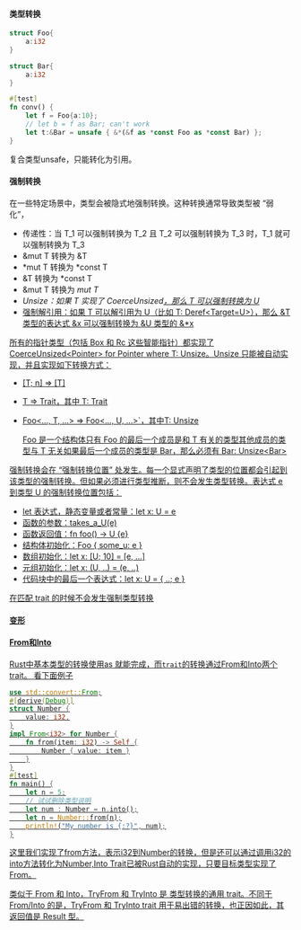 #### 类型转换

```rust
struct Foo{
    a:i32
}

struct Bar{
    a:i32
}

#[test]
fn conv() {
    let f = Foo{a:10};
    // let b = f as Bar; can't work
    let t:&Bar = unsafe { &*(&f as *const Foo as *const Bar) };
}
```

复合类型unsafe，只能转化为引用。

#### 强制转换

在一些特定场景中，类型会被隐式地强制转换。这种转换通常导致类型被 “弱化”，

- 传递性：当 T_1 可以强制转换为 T_2 且 T_2 可以强制转换为 T_3 时，T_1 就可以强制转换为 T_3
- &mut T 转换为 &T
- *mut T 转换为 *const T
- &T 转换为 *const T
- &mut T 转换为 *mut T*
- *Unsize：如果 T 实现了 CoerceUnsized<U>，那么 T 可以强制转换为 U*
- 强制解引用：如果 T 可以解引用为 U（比如 T: Deref<Target=U>），那么 &T 类型的表达式 &x 可以强制转换为 &U 类型的 &*x

所有的指针类型（包括 Box 和 Rc 这些智能指针）都实现了 CoerceUnsized<Pointer<U>> for Pointer<T> where T: Unsize<U>。Unsize 只能被自动实现，并且实现如下转换方式：

- [T; n] => [T]

- T => Trait，其中 T: Trait

- Foo<..., T, ...> => Foo<..., U, ...>`，其中T: Unsize<U>

  Foo 是一个结构体只有 Foo 的最后一个成员是和 T 有关的类型其他成员的类型与 T 无关如果最后一个成员的类型是 Bar<T>，那么必须有 Bar<T>: Unsize<Bar<U>>

强制转换会在 “强制转换位置” 处发生。每一个显式声明了类型的位置都会引起到该类型的强制转换。但如果必须进行类型推断，则不会发生类型转换。表达式 e 到类型 U 的强制转换位置包括：

- let 表达式，静态变量或者常量：let x: U = e
- 函数的参数：takes_a_U(e)
- 函数返回值：fn foo() -> U {e}
- 结构体初始化：Foo { some_u: e }
- 数组初始化：let x: [U; 10] = [e, ...]
- 元组初始化：let x: (U, ..) = (e, ..)
- 代码块中的最后一个表达式：let x: U = { ..; e }

在匹配 trait 的时候不会发生强制类型转换

#### 变形

#### From和Into

Rust中基本类型的转换使用as 就能完成，而`trait`的转换通过From和Into两个trait。
看下面例子

```rust
use std::convert::From;
#[derive(Debug)]
struct Number {
    value: i32,
}
impl From<i32> for Number {
    fn from(item: i32) -> Self {
        Number { value: item }
    }
}
#[test]
fn main() {
    let n = 5;
    // 试试删除类型说明
    let num : Number = n.into();
    let n = Number::from(n);
    println!("My number is {:?}", num);
}
```
这里我们实现了from方法，表示i32到Number的转换，但是还可以通过调用i32的into方法转化为Number,Into Trait已被Rust自动的实现，只要目标类型实现了From。

类似于 From 和 Into，TryFrom 和 TryInto 是 类型转换的通用 trait。不同于 From/Into 的是，TryFrom 和 TryInto trait 用于易出错的转换，也正因如此，其返回值是 Result 型。